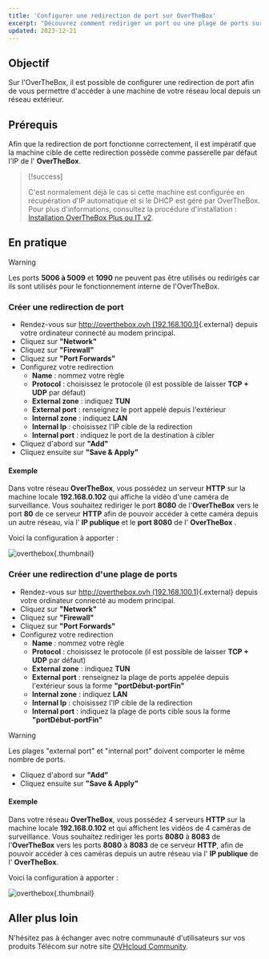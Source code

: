 ```yaml
---
title: 'Configurer une redirection de port sur OverTheBox'
excerpt: "Découvrez comment rediriger un port ou une plage de ports sur votre OverTheBox"
updated: 2023-12-21
---
```


## Objectif

Sur l'OverTheBox, il est possible de configurer une redirection de port afin de vous permettre d'accéder à une machine de votre réseau local depuis un réseau extérieur.

## Prérequis

Afin que la redirection de port fonctionne correctement, il est impératif que la machine cible de cette redirection possède comme passerelle par défaut l'IP de l' **OverTheBox**.

> [!success]
>
> C'est normalement déjà le cas si cette machine est configurée en récupération d'IP automatique et si le DHCP est géré par OverTheBox.
> Pour plus d'informations, consultez la procédure d'installation : [Installation OverTheBox Plus ou IT v2](/pages/web_cloud/internet/overthebox/plus_itv2_installation).
>

## En pratique

> [!warning]
>
> Les ports **5006 à 5009** et **1090** ne peuvent pas être utilisés ou redirigés car ils sont utilisés pour le fonctionnement interne de l'OverTheBox.

### Créer une redirection de port

- Rendez-vous sur [http://overthebox.ovh (192.168.100.1)](http://overthebox.ovh){.external} depuis votre ordinateur connecté au modem principal.
- Cliquez sur **"Network"**
- Cliquez sur **"Firewall"**
- Cliquez sur **"Port Forwards"**
- Configurez votre redirection
    - **Name** : nommez votre règle
    - **Protocol** : choisissez le protocole (il est possible de laisser **TCP + UDP** par défaut)
    - **External zone** : indiquez **TUN**
    - **External port** : renseignez le port appelé depuis l'extérieur
    - **Internal zone** : indiquez **LAN**
    - **Internal Ip** : choisissez l'IP cible de la redirection
    - **Internal port** : indiquez le port de la destination à cibler
- Cliquez d'abord sur **"Add"**
- Cliquez ensuite sur **"Save & Apply"**

#### Exemple

Dans votre réseau  **OverTheBox**, vous possédez un serveur **HTTP**  sur la machine locale **192.168.0.102**  qui affiche la vidéo d'une caméra de surveillance. Vous souhaitez rediriger le port **8080** de l'**OverTheBox** vers le port **80** de ce serveur **HTTP** afin de pouvoir accéder à cette caméra depuis un autre réseau, via l' **IP publique** et le **port 8080** de l' **OverTheBox** .

Voici la configuration à apporter :

![overthebox](images/4376b.png){.thumbnail}

### Créer une redirection d'une plage de ports

- Rendez-vous sur [http://overthebox.ovh (192.168.100.1)](http://overthebox.ovh){.external} depuis votre ordinateur connecté au modem principal.
- Cliquez sur **"Network"**
- Cliquez sur **"Firewall"**
- Cliquez sur **"Port Forwards"**
- Configurez votre redirection
    - **Name** : nommez votre règle
    - **Protocol** : choisissez le protocole (il est possible de laisser **TCP + UDP** par défaut)
    - **External zone** : indiquez **TUN**
    - **External port** : renseignez la plage de ports appelée depuis l'extérieur sous la forme **"portDébut-portFin"**
    - **Internal zone** : indiquez **LAN**
    - **Internal Ip** : choisissez l'IP cible de la redirection
    - **Internal port** : indiquez la plage de ports cible sous la forme **"portDébut-portFin"**

> [!warning]
>
> Les plages "external port" et "internal port" doivent comporter le même nombre de ports.
>

- Cliquez d'abord sur **"Add"**
- Cliquez ensuite sur **"Save & Apply"**

#### Exemple

Dans votre réseau  **OverTheBox**, vous possédez 4 serveurs **HTTP** sur la machine locale **192.168.0.102** et qui affichent les vidéos de 4 caméras de surveillance. Vous souhaitez rediriger les ports **8080** à **8083** de l'**OverTheBox** vers les ports **8080** à **8083** de ce serveur **HTTP**, afin de pouvoir accéder à ces caméras depuis un autre réseau via l' **IP publique** de l' **OverTheBox**.

Voici la configuration à apporter :

![overthebox](images/FwdPlage.png){.thumbnail}

## Aller plus loin

N'hésitez pas à échanger avec notre communauté d'utilisateurs sur vos produits Télécom sur notre site [OVHcloud Community](https://community.ovh.com/c/telecom).